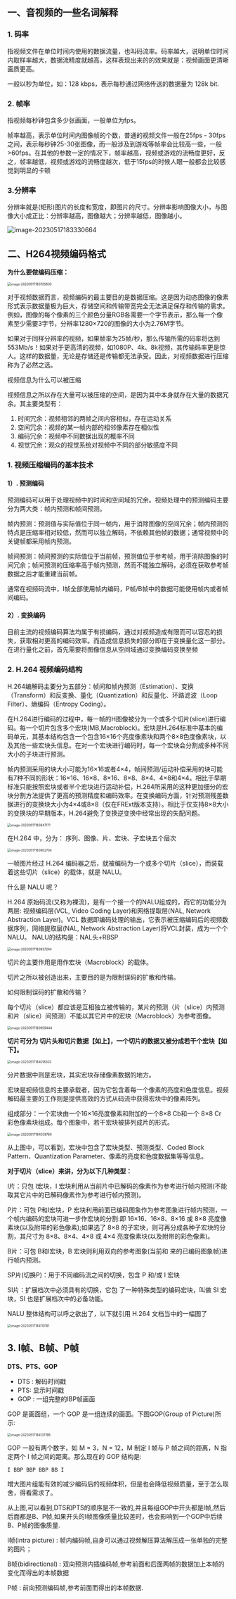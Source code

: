 ## 一、音视频的一些名词解释

### 1. 码率

指视频文件在单位时间内使用的数据流量，也叫码流率。码率越大，说明单位时间内取样率越大，数据流精度就越高，这样表现出来的的效果就是：视频画面更清晰画质更高。

一般以秒为单位，如：128 kbps，表示每秒通过网络传送的数据量为 128k bit.

### 2. 帧率

指视频每秒钟包含多少张画面，一般单位为fps。

帧率越高，表示单位时间内图像帧的个数，普通的视频文件一般在25fps - 30fps之间，表示每秒钟25-30张图像，而一般涉及到游戏等帧率会比较高一些，一般>60fps。在其他的参数一定的情况下，帧率越高，视频或游戏的流畅度更好，反之，帧率越低，视频或游戏的流畅度越次，低于15fps的时候人眼一般都会比较感觉到明显的卡顿

### 3.分辨率

分辨率就是(矩形)图片的长度和宽度，即图片的尺寸。分辨率影响图像大小，与图像大小成正比：分辨率越高，图像越大；分辨率越低，图像越小。

![image-20230517183330664](.asserts/image-20230517183330664.png)

## 二、H264视频编码格式

**为什么要做编码压缩：**

 <img src=".asserts/image-20230517183705830.png" alt="image-20230517183705830" style="zoom:50%;" />

对于视频数据而言，视频编码的最主要目的是数据压缩。这是因为动态图像的像素形式表示数据量极为巨大，存储空间和传输带宽完全无法满足保存和传输的需求。例如，图像的每个像素的三个颜色分量RGB各需要一个字节表示，那么每一个像素至少需要3字节，分辨率1280×720的图像的大小为2.76M字节。

如果对于同样分辨率的视频，如果帧率为25帧/秒，那么传输所需的码率将达到553Mb/s！如果对于更高清的视频，如1080P、4k、8k视频，其传输码率更是惊人。这样的数据量，无论是存储还是传输都无法承受。因此，对视频数据进行压缩称为了必然之选。

视频信息为什么可以被压缩

视频信息之所以存在大量可以被压缩的空间，是因为其中本身就存在大量的数据冗余。其主要类型有：

1. 时间冗余：视频相邻的两帧之间内容相似，存在运动关系
2. 空间冗余：视频的某一帧内部的相邻像素存在相似性
3. 编码冗余：视频中不同数据出现的概率不同
4. 视觉冗余：观众的视觉系统对视频中不同的部分敏感度不同



### 1. 视频压缩编码的基本技术

#### 1）. 预测编码

预测编码可以用于处理视频中的时间和空间域的冗余。视频处理中的预测编码主要分为两大类：帧内预测和帧间预测。

帧内预测：预测值与实际值位于同一帧内，用于消除图像的空间冗余；帧内预测的特点是压缩率相对较低，然而可以独立解码，不依赖其他帧的数据；通常视频中的关键帧都采用帧内预测。

帧间预测：帧间预测的实际值位于当前帧，预测值位于参考帧，用于消除图像的时间冗余；帧间预测的压缩率高于帧内预测，然而不能独立解码，必须在获取参考帧数据之后才能重建当前帧。

通常在视频码流中，I帧全部使用帧内编码，P帧/B帧中的数据可能使用帧内或者帧间编码。

#### 2）. 变换编码

目前主流的视频编码算法均属于有损编码，通过对视频造成有限而可以容忍的损失，获取相对更高的编码效率。而造成信息损失的部分即在于变换量化这一部分。在进行量化之前，首先需要将图像信息从空间域通过变换编码变换至频



### 2. H.264 视频编码结构

H.264编解码主要分为五部分：帧间和帧内预测（Estimation）、变换（Transform）和反变换、量化（Quantization）和反量化、环路滤波（Loop Filter）、熵编码（Entropy Coding）。

在H.264进行编码的过程中，每一帧的H图像被分为一个或多个切片(slice)进行编码。每一个切片包含多个宏块(MB,Macroblock)。宏块是H.264标准中基本的编码单元，其基本结构包含一个包含16×16个亮度像素块和两个8×8色度像素块，以及其他一些宏块头信息。在对一个宏块进行编码时，每一个宏块会分割成多种不同大小的子块进行预测。

帧内预测采用的块大小可能为16×16或者4×4，帧间预测/运动补偿采用的块可能有7种不同的形状：16×16、16×8、8×16、8×8、8×4、4×8和4×4。相比于早期标准只能按照宏块或者半个宏块进行运动补偿，H.264所采用的这种更加细分的宏块分割方法提供了更高的预测精度和编码效率。在变换编码方面，针对预测残差数据进行的变换块大小为4×4或8×8（仅在FRExt版本支持）。相比于仅支持8×8大小的变换块的早期版本，H.264避免了变换逆变换中经常出现的失配问题。

 <img src=".asserts/image-20230517183847171.png" alt="image-20230517183847171" style="zoom:50%;" />

在H.264 中，分为： 序列、图像、片、宏块、子宏块五个层次

 <img src=".asserts/image-20230517183902704.png" alt="image-20230517183902704" style="zoom:50%;" />



一帧图片经过 H.264 编码器之后，就被编码为一个或多个切片（slice），而装载着这些切片（slice）的载体，就是 NALU。

什么是 NALU 呢？

H.264 原始码流(又称为裸流)，是有一个接一个的NALU组成的，而它的功能分为两层: 视频编码层(VCL, Video Coding Layer)和网络提取层(NAL, Network Abstraction Layer)。VCL 数据即编码处理的输出，它表示被压缩编码后的视频数据序列，网络提取层(NAL, Network Abstraction Layer)将VCL封装，成为一个个NALU。 NALU的结构是：NAL头+RBSP

 <img src=".asserts/image-20230517183937244.png" alt="image-20230517183937244" style="zoom:50%;" />

切片的主要作用是用作宏块（Macroblock）的载体。

切片之所以被创造出来，主要目的是为限制误码的扩散和传输。

如何限制误码的扩散和传输？

每个切片（slice）都应该是互相独立被传输的，某片的预测（片（slice）内预测和片（slice）间预测）不能以其它片中的宏块（Macroblock）为参考图像。

 <img src=".asserts/image-20230517183959444.png" alt="image-20230517183959444" style="zoom:50%;" />

**切片可分为 切片头和切片数据【如上】，一个切片的数据又被分成若干个宏块【如下】。**

 <img src=".asserts/image-20230517184018303.png" alt="image-20230517184018303" style="zoom:50%;" />

分片数据中则是宏块，其实宏块存储像素数据的地方。

宏块是视频信息的主要承载者，因为它包含着每一个像素的亮度和色度信息。视频解码最主要的工作则是提供高效的方式从码流中获得宏块中的像素阵列。

组成部分：一个宏块由一个16×16亮度像素和附加的一个8×8 Cb和一个 8×8 Cr 彩色像素块组成。每个图象中，若干宏块被排列成片的形式。

 <img src=".asserts/image-20230517184039769.png" alt="image-20230517184039769" style="zoom:50%;" />

从上图中，可以看到，宏块中包含了宏块类型、预测类型、Coded Block Pattern、Quantization Parameter、像素的亮度和色度数据集等等信息。

**对于切片（slice）来讲，分为以下几种类型：**

I片：只包 I宏块，I 宏块利用从当前片中已解码的像素作为参考进行帧内预测(不能取其它片中的已解码像素作为参考进行帧内预测)。

P片：可包 P和I宏块，P 宏块利用前面已编码图象作为参考图象进行帧内预测，一个帧内编码的宏块可进一步作宏块的分割:即 16×16、16×8、8×16 或 8×8 亮度像素块(以及附带的彩色像素);如果选了 8×8 的子宏块，则可再分成各种子宏块的分割，其尺寸为 8×8、8×4、4×8 或 4×4 亮度像素块(以及附带的彩色像素)。

B片：可包 B和I宏块，B 宏块则利用双向的参考图象(当前和 来的已编码图象帧)进行帧内预测。

SP片(切换P)：用于不同编码流之间的切换，包含 P 和/或 I 宏块

SI片：扩展档次中必须具有的切换，它包 了一种特殊类型的编码宏块，叫做 SI 宏块，SI 也是扩展档次中的必备功能。

NALU 整体结构可以呼之欲出了，以下就引用 H.264 文档当中的一幅图了

 <img src=".asserts/image-20230517184110161.png" alt="image-20230517184110161" style="zoom:50%;" />

## 3. I帧、B帧、P帧

**DTS、PTS、GOP**

- DTS : 解码时间戳
- PTS: 显示时间戳
- GOP : 一组完整的IBP帧画面

GOP 是画面组，一个 GOP 是一组连续的画面。下图GOP(Group of Picture)所示:

 <img src=".asserts/image-20230517184137196.png" alt="image-20230517184137196" style="zoom:50%;" />

GOP 一般有两个数字，如 M = 3，N = 12，M 制定 I 帧与 P 帧之间的距离，N 指定两个 I 帧之间的距离。那么现在的 GOP 结构是:

```
I BBP BBP BBP BB I
```

增大图片组能有效的减少编码后的视频体积，但是也会降低视频质量，至于怎么取舍，得看需求了。

从上图,可以看到,DTS和PTS的顺序是不一致的,并且每组GOP中开头都是I帧,然后后面都是B、P帧,如果开头的I帧图像质量比较差时，也会影响到一个GOP中后续B、P帧的图像质量.

I帧(intra picture) : 帧内编码帧,自身可以通过视频解压算法解压成一张单独的完整的图片；

B帧(bidirectional) : 双向预测内插编码帧,参考前面和后面两帧的数据加上本帧的变化而得出的本帧数据

P帧 : 前向预测编码帧,参考前面而得出的本帧数据.